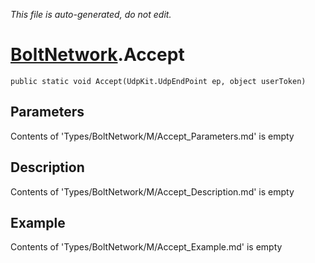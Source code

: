 *This file is auto-generated, do not edit.*

# [BoltNetwork](Types/BoltNetwork.md).Accept
`public static void Accept(UdpKit.UdpEndPoint ep, object userToken)`
## Parameters
Contents of 'Types/BoltNetwork/M/Accept_Parameters.md' is empty
## Description
Contents of 'Types/BoltNetwork/M/Accept_Description.md' is empty
## Example
Contents of 'Types/BoltNetwork/M/Accept_Example.md' is empty
